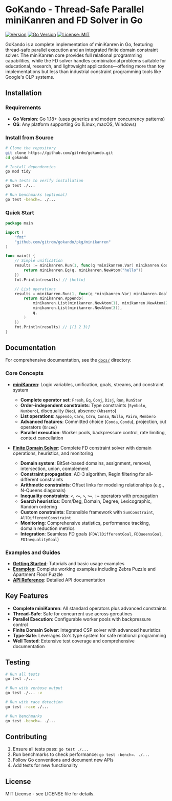 # GoKando - Thread-Safe Parallel miniKanren and FD Solver in Go

[![Version](https://img.shields.io/badge/version-1.0.0-blue.svg)](https://github.com/gitrdm/gokando/releases)
[![Go Version](https://img.shields.io/badge/go-1.18%2B-00ADD8.svg)](https://golang.org/doc/devel/release.html)
[![License: MIT](https://img.shields.io/badge/License-MIT-yellow.svg)](https://opensource.org/licenses/MIT)

GoKando is a complete implementation of miniKanren in Go, featuring thread-safe parallel execution and an integrated finite domain constraint solver. The miniKanren core provides full relational programming capabilities, while the FD solver handles combinatorial problems suitable for educational, research, and lightweight applications—offering more than toy implementations but less than industrial constraint programming tools like Google's CLP systems.

## Installation

### Requirements
- **Go Version**: Go 1.18+ (uses generics and modern concurrency patterns)
- **OS**: Any platform supporting Go (Linux, macOS, Windows)

### Install from Source
```bash
# Clone the repository
git clone https://github.com/gitrdm/gokando.git
cd gokando

# Install dependencies
go mod tidy

# Run tests to verify installation
go test ./...

# Run benchmarks (optional)
go test -bench=. ./...
```

### Quick Start
```go
package main

import (
    "fmt"
    "github.com/gitrdm/gokando/pkg/minikanren"
)

func main() {
    // Simple unification
    results := minikanren.Run(1, func(q *minikanren.Var) minikanren.Goal {
        return minikanren.Eq(q, minikanren.NewAtom("hello"))
    })
    fmt.Println(results) // [hello]

    // List operations
    results = minikanren.Run(1, func(q *minikanren.Var) minikanren.Goal {
        return minikanren.Appendo(
            minikanren.List(minikanren.NewAtom(1), minikanren.NewAtom(2)),
            minikanren.List(minikanren.NewAtom(3)),
            q,
        )
    })
    fmt.Println(results) // [(1 2 3)]
}
```

## Documentation

For comprehensive documentation, see the [`docs/`](docs/) directory:

### Core Concepts
- **[miniKanren](docs/minikanren/core.md)**: Logic variables, unification, goals, streams, and constraint system
  - **Complete operator set**: `Fresh`, `Eq`, `Conj`, `Disj`, `Run`, `RunStar`
  - **Order-independent constraints**: Type constraints (`Symbolo`, `Numbero`), disequality (`Neq`), absence (`Absento`)
  - **List operations**: `Appendo`, `Caro`, `Cdru`, `Conso`, `Nullo`, `Pairo`, `Membero`
  - **Advanced features**: Committed choice (`Conda`, `Condu`), projection, cut operators (`Onceo`)
  - **Parallel execution**: Worker pools, backpressure control, rate limiting, context cancellation

- **[Finite Domain Solver](docs/minikanren/finite-domains.md)**: Complete FD constraint solver with domain operations, heuristics, and monitoring
  - **Domain system**: BitSet-based domains, assignment, removal, intersection, union, complement
  - **Constraint propagation**: AC-3 algorithm, Regin filtering for all-different constraints
  - **Arithmetic constraints**: Offset links for modeling relationships (e.g., N-Queens diagonals)
  - **Inequality constraints**: `<`, `<=`, `>`, `>=`, `!=` operators with propagation
  - **Search heuristics**: Dom/Deg, Domain, Degree, Lexicographic, Random ordering
  - **Custom constraints**: Extensible framework with `SumConstraint`, `AllDifferentConstraint`
  - **Monitoring**: Comprehensive statistics, performance tracking, domain reduction metrics
  - **Integration**: Seamless FD goals (`FDAllDifferentGoal`, `FDQueensGoal`, `FDInequalityGoal`)

### Examples and Guides
- **[Getting Started](docs/getting-started/)**: Tutorials and basic usage examples
- **[Examples](examples/)**: Complete working examples including Zebra Puzzle and Apartment Floor Puzzle
- **[API Reference](docs/api-reference/)**: Detailed API documentation

## Key Features

- **Complete miniKanren**: All standard operators plus advanced constraints
- **Thread-Safe**: Safe for concurrent use across goroutines
- **Parallel Execution**: Configurable worker pools with backpressure control
- **Finite Domain Solver**: Integrated CSP solver with advanced heuristics
- **Type-Safe**: Leverages Go's type system for safe relational programming
- **Well Tested**: Extensive test coverage and comprehensive documentation

## Testing

```bash
# Run all tests
go test ./...

# Run with verbose output
go test ./... -v

# Run with race detection
go test -race ./...

# Run benchmarks
go test -bench=. ./...
```

## Contributing

1. Ensure all tests pass: `go test ./...`
2. Run benchmarks to check performance: `go test -bench=. ./...`
3. Follow Go conventions and document new APIs
4. Add tests for new functionality

## License

MIT License - see LICENSE file for details.
